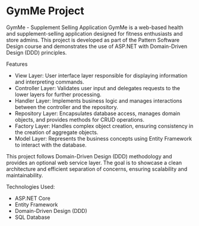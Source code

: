 # GymMe Project

GymMe - Supplement Selling Application
GymMe is a web-based health and supplement-selling application designed for fitness enthusiasts and store admins. This project is developed as part of the Pattern Software Design course and demonstrates the use of ASP.NET with Domain-Driven Design (DDD) principles.

Features
- View Layer: User interface layer responsible for displaying information and interpreting commands.
- Controller Layer: Validates user input and delegates requests to the lower layers for further processing.
- Handler Layer: Implements business logic and manages interactions between the controller and the repository.
- Repository Layer: Encapsulates database access, manages domain objects, and provides methods for CRUD operations.
- Factory Layer: Handles complex object creation, ensuring consistency in the creation of aggregate objects.
- Model Layer: Represents the business concepts using Entity Framework to interact with the database.

This project follows Domain-Driven Design (DDD) methodology and provides an optional web service layer. The goal is to showcase a clean architecture and efficient separation of concerns, ensuring scalability and maintainability.

Technologies Used:
- ASP.NET Core
- Entity Framework
- Domain-Driven Design (DDD)
- SQL Database
